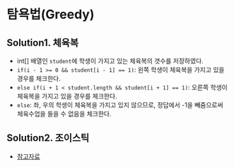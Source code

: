 # 탐욕법(Greedy)

## Solution1. 체육복

- int[] 배열인 `student`에 학생이 가지고 있는 체육복의 갯수를 저장하였다.
- `if(i - 1 >= 0 && student[i - 1] == 1)`: 왼쪽 학생이 체육복을 가지고 있을 경우를 체크한다.
- `else if(i + 1 < student.length && student[i + 1] == 1)`: 오른쪽 학생이 체육복을 가지고 있을 경우를 체크한다.
- `else`: 좌, 우의 학생이 체육복을 가지고 있지 않으므로, 정답에서 -1을 빼줌으로써 체육수업을 들을 수 없음을 체크한다.

## Solution2. 조이스틱

- [참고자료](https://velog.io/@jeeseob5761/%ED%94%84%EB%A1%9C%EA%B7%B8%EB%9E%98%EB%A8%B8%EC%8A%A4-%EC%A1%B0%EC%9D%B4%EC%8A%A4%ED%8B%B1)
